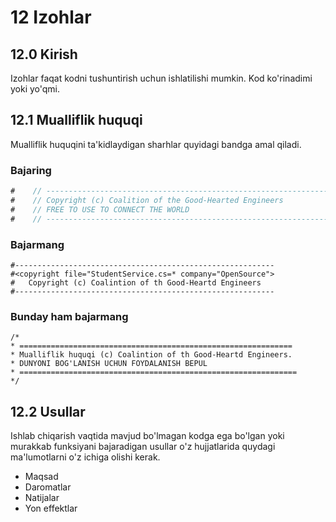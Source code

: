 # 12 Izohlar
## 12.0 Kirish
Izohlar faqat kodni tushuntirish uchun ishlatilishi mumkin. Kod ko'rinadimi yoki yo'qmi.
## 12.1 Mualliflik huquqi
Mualliflik huquqini ta'kidlaydigan sharhlar quyidagi bandga amal qiladi.
### Bajaring
```csharp
#    // ---------------------------------------------------------------
#    // Copyright (c) Coalition of the Good-Hearted Engineers
#    // FREE TO USE TO CONNECT THE WORLD
#    // ---------------------------------------------------------------
```
### Bajarmang
```
#----------------------------------------------------------
#<copyright file="StudentService.cs=* company="OpenSource">
#	Copyright (c) Coalintion of th Good-Heartd Engineers
#----------------------------------------------------------
```


### Bunday ham bajarmang
```
/* 
* =============================================================
* Mualliflik huquqi (c) Coalintion of th Good-Heartd Engineers.
* DUNYONI BOG'LANISH UCHUN FOYDALANISH BEPUL
* ==============================================================
*/
```
## 12.2 Usullar
Ishlab chiqarish vaqtida mavjud bo'lmagan kodga ega bo'lgan yoki murakkab funksiyani bajaradigan usullar o'z hujjatlarida quydagi ma'lumotlarni o'z ichiga olishi kerak.
- Maqsad 
- Daromatlar 
- Natijalar 
- Yon effektlar			

